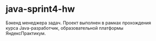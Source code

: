 # java-sprint4-hw
Бэкенд менеджера задач.
Проект выполнен в рамках прохождения курса Java-разработчик, образовательной платформы ЯндексПрактикум.
